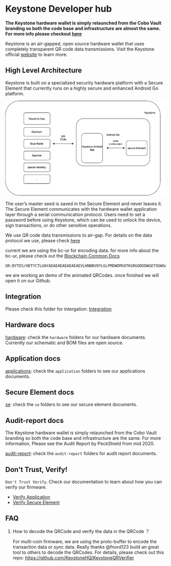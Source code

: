 # Keystone Developer hub

**The Keystone hardware wallet is simply relaunched from the Cobo Vault branding so both the code base and infrastructure are almost the same. For more info please checkout [here](https://blog.keyst.one/leaving-cobo-to-continue-the-cobo-vault-legacy-29bb2f8f026e)**


Keystone is an air-gapped, open source hardware wallet that uses completely transparent QR code data transmissions. Visit the Keystone official [website](https://keyst.one) to learn more.

## High Level Architecture
Keystone is built on a specialized security hardware platform with a Secure Element that currently runs on a highly secure and enhanced Android Go platform.

![Keystone Hight Level Architecture](./system-arch-chart.png)

The user’s master seed is saved in the Secure Element and never leaves it. The Secure Element communicates with the hardware wallet application layer through a serial communication protocol. Users need to set a password before using Keystone, which can be used to unlock the device, sign transactions, or do other sensitive operations.

We use QR code data transmissions to air-gap. For details on the data protocol we use, please check [here](https://github.com/KeystoneHQ/crypto-coin-message-protocol)

current we are using the bc-ur for encoding data. for more info about the bc-ur, please check out the [Blockchain Common Docs](https://github.com/BlockchainCommons/Research/blob/master/papers/bcr-2020-005-ur.md)


```
UR:BYTES/HDTYCTLUAYAEAEAEAEAEAEAEVLHNBBVOYLGLPMDWDMSOTKGRGODEDWGETOGWGAMDNYSRSPSEDESSHSIMIEJTVSJZHNJTDETLSBSPTLSKSPSKWPBBVODWRTDETLRTSPSKWEPYJLIDPTPLJLAEFWFWYTBZAHONGAIYDMSWNLDSIYMEDSSWSEJTINHKPLGLMECFPTGLUESWGADAMERNFPRHMTTOINGACMCLDADSRNOLGLIHLNIYDAMNFEKBGLVWOLMNCLKBMDHYVYHKDTSORNMDFMBZYTTODTCKVYCLIHRHSWLDTAVAHKFGGLVYLDSOLPOLFMVWDSVACMLDMEOYPTMNFPYTMERHDSDTIHLDLYWLHYGLMNWYSKGABGLKCYBWZCLKLRVTGLKODPDMGLSNDNSOGSSFADAEJYLDJLCXSOAEAEAEASYTSKAS
```

we are working an demo of the animated QRCodes. once finished we will open it on our Github.

## Integration
Please check this folder for intergation: [Integration](./integration/index.md)

## Hardware docs
[hardware](./hardware): check the `hardware` folders for our hardware documents. Currently our schematic and BOM files are open source.

## Application docs
[applications](./application): check the `application` folders to see our applications documents.

## Secure Element docs
[se](./se): check the `se` folders to see our secure element documents.

## Audit-report docs
The Keystone hardware wallet is simply relaunched from the Cobo Vault branding so both the code base and infrastructure are the same. For more information, Please see the Audit Report by PeckShield from mid 2020.

[audit-report](./audit-report): check the `audit-report` folders for audit report documents.

## Don't Trust, Verify!
`Don't Trust Verify`. Check our documentation to learn about how you can verify our firmware.
- [Verify Application](./application/Keystone_Application_Update_Package_Verification.md)
- [Verify Secure Element](./se/Keystone_SE_Firmware_Update_Package_Verification.md)


## FAQ
1. How to decode the QRCode and verify the data in the QRCode ？ 

    For multi-coin firmware, we are using the proto-buffer to encode the transaction data or sync data. Really thanks @fnord123 build an great tool to others to decode the QRCodes.
    For details, please check out this repo: https://github.com/KeystoneHQ/KeystoneQRVerifier
